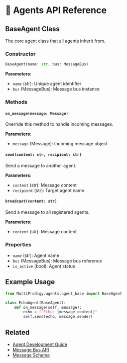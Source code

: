 # 🤖 Agents API Reference

## BaseAgent Class

The core agent class that all agents inherit from.

### Constructor

```python
BaseAgent(name: str, bus: MessageBus)
```

**Parameters:**
- `name` (str): Unique agent identifier
- `bus` (MessageBus): Message bus instance

### Methods

#### `on_message(message: Message)`
Override this method to handle incoming messages.

**Parameters:**
- `message` (Message): Incoming message object

#### `send(content: str, recipient: str)`
Send a message to another agent.

**Parameters:**
- `content` (str): Message content
- `recipient` (str): Target agent name

#### `broadcast(content: str)`
Send a message to all registered agents.

**Parameters:**
- `content` (str): Message content

### Properties

- `name` (str): Agent name
- `bus` (MessageBus): Message bus reference
- `is_active` (bool): Agent status

## Example Usage

```python
from MultiProdigy.agents.agent_base import BaseAgent

class EchoAgent(BaseAgent):
    def on_message(self, message):
        echo = f"Echo: {message.content}"
        self.send(echo, message.sender)
```

## Related

- [Agent Development Guide](../guides/agent_development.md)
- [Message Bus API](message_bus.md)
- [Message Schema](../schemas/message.md)